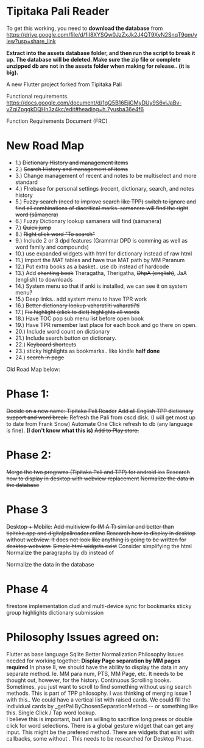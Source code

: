 # Tipitaka Pali Reader

To get this working, you need to **download the database** from https://drive.google.com/file/d/1II8XYSQw0JzZxJk2J4QT9XyN2SnqT9qm/view?usp=share_link

**Extract into the assets database folder, and then run the script to break it up.  The database will be deleted.  Make sure the zip file or complete unzipped db are not in the assets folder when making for release.. (it is big).**


A new Flutter project forked from Tipitaka Pali

Functional requirements.
https://docs.google.com/document/d/1gQ5B16EjiGMyDUy9S6viJaBv-vZqiZpggkDQHn3z4kc/edit#heading=h.7yusba36e4f6

Function Requirements Document (FRC)



# New Road Map
* 1.)  ~~Dictionary History and management items~~
* 2.)  ~~Search History and management of items~~
* 3.)  Change management of recent and notes to be multiselect and more standard
* 4.)  FIrebase for personal settings (recent, dictionary, search, and notes history
* 5.)  ~~Fuzzy search (need to improve search like TPP)  switch to ignore and find all combinations of diacritical marks.  samanera will find the right word (sāmaṇera)~~
* 6.)  Fuzzy Dictionary lookup  samanera will find (sāmaṇera)
* 7.)  ~~Quick jump~~
* 8.)  ~~Right click word "To search"~~
* 9.)  Include 2 or 3 dpd features (Grammar DPD is comming as well as word family and compounds)
* 10.) use expanded widgets with html for dictionary instead of raw html
* 11.)  Import the MAT tables and have true MAT path by MM Paranum
* 12.) Put extra books as a basket.. use db instead of hardcode
* 13.) Add ~~chanting book~~ Theragatha, Therigatha, ~~DhpA (english)~~, JaA (english)  to downloads
* 14.) System menu so that if anki is installed, we can see it on system menu?
* 15.) Deep links.. add system menu to have TPR work
* 16.) ~~Better dictionary lookup vaharatiiti vaharatii'ti~~
* 17.) ~~Fix highlight (click to dict) highlights all words~~
* 18.) Have TOC pop sub menu list before open book
* 19.) Have TPR remember last place for each book and go there on open.
* 20.) Include word count on dictionary
* 21.) Include search button on dictionary.
* 22.) ~~Keyboard shortcuts~~
* 23.) sticky highlights as bookmarks.. like kindle  **half done**
* 24.) ~~search in page~~

Old Road Map below:

# Phase 1:  
~~Decide on a new name:  Tipitaka Pali Reader~~
~~Add all English TPP dictionary support and word break.~~
Refresh the Pali from cscd disk.  (I will get most up to date from Frank Snow)
Automate One Click refresh to db (any language is fine).  **(I don't know what this is)**
~~Add to Play store.~~

# Phase 2:  
~~Merge the two programs (Tipitaka Pali and TPP) for android ios~~
~~Research how to display in desktop with webview replacement~~
~~Normalize the data in the database~~

# Phase 3
~~Desktop + Mobile:~~
~~Add multiview fo (M A T) similar and better than tipitaka.app and digitalpalireader.online~~
~~Research how to display in desktop without webview.  It does not look like anything is going to be written for desktop webview.~~
~~Simple html widgets exist~~
Consider simplifying the html
Normalize the paragraphs by db instead of <div>
 
Normalize the data in the database

# Phase 4
firestore implementation
   clud and multi-device sync for bookmarks
   sticky group highlights
   dictionary submission
   



# Philosophy Issues agreed on:
Flutter as base language
Sqlite
Better Normalization
Philosophy Issues needed for working together:
 **Display Page separation by MM pages required**
In phase II, we should have the ability to display the data in any separate method.  Ie. MM para num, PTS, MM Page, etc.  It needs to be thought out, however, for the history.
Continuous Scrolling books.  Sometimes, you just want to scroll to find something without using search methods.  This is part of TPP philosophy.
I was thinking of merging issue 1 with this.. We could have a vertical list with raised cards.  We could fill the individual cards by _getPaliByChosenSeparationMethod  -- or something like this.
Single Click / Tap word lookup.  
I believe this is important, but I am willing to sacrifice long press or double click for word selections.  There is a global gesture widget that can get any input.  This might be the prefered method.  There are widgets that exist with callbacks, some without .  This needs to be researched for Desktop Phase.


